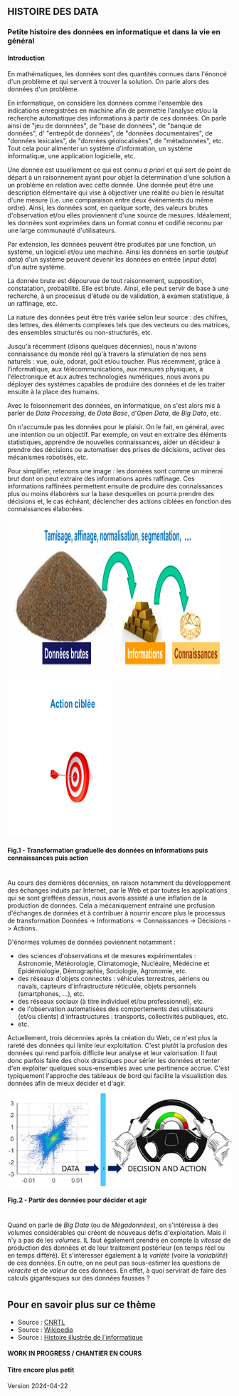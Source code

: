 ## HISTOIRE DES DATA
### Petite histoire des données en informatique et dans la vie en général

#### Introduction
En mathématiques, les données sont des quantités connues dans l'énoncé d'un problème et qui servent à trouver la solution. 
On parle alors des données d'un problème.

En informatique, on considère les données comme l'ensemble des indications enregistrées en machine afin de permettre l'analyse et/ou la recherche automatique des informations à partir de ces données. 
On parle ainsi de "jeu de donnnées", de "base de données", de "banque de données", d' "entrepôt de données", de "données documentaires", de "données lexicales", de "données géolocalisées", de "métadonnées", etc.
Tout cela pour alimenter un système d'information, un système informatique, une application logicielle, etc.

Une donnée est usuellement ce qui est connu _a priori_ et qui sert de point de départ à un raisonnement ayant pour objet la détermination d'une solution à un problème en relation avec cette donnée. 
Une donnée peut être une description élémentaire qui vise à objectiver une réalité ou bien le résultat d'une mesure (i.e. une comparaison entre deux événements du même ordre).
Ainsi, les données sont, en quelque sorte, des valeurs brutes d'observation et/ou elles proviennent d'une source de mesures.
Idéalement, les données sont exprimées dans un format connu et codifié reconnu par une large communauté d'utilisateurs.

Par extension, les données peuvent être produites par une fonction, un système, un logiciel et/ou une machine. Ainsi les données en sortie (_output data_) d'un système peuvent devenir les données en entrée (_input data_) d'un autre système.

La donnée brute est dépourvue de tout raisonnement, supposition, constatation, probabilité. Elle est brute. Ainsi, elle peut servir de base à une recherche, à un processus d'étude ou de validation, à examen statistique, à un raffinage, etc.

La nature des données peut être très variée selon leur source : des chifres, des lettres, des éléments complexes tels que des vecteurs ou des matrices, des ensembles structurés ou non-structurés, etc.

Jusqu'à récemment (disons quelques décennies), nous n'avions connaissance du monde réel qu'à travers la stimulation de nos sens naturels : vue, ouïe, odorat, goût et/ou toucher. Plus récemment, grâce à l'informatique, aux télécommunications, aux mesures physiques, à l'électronique et aux autres technologies numériques, nous avons pu déployer des systèmes capables de produire des données et de les traiter ensuite à la place des humains.

Avec le foisonnement des données, en informatique, on s'est alors mis à parler de _Data Processing_, de _Data Base_, d'_Open Data_, de _Big Data_, etc. 

On n'accumule pas les données pour le plaisir. On le fait, en général, avec une intention ou un objectif. Par exemple, on veut en extraire des éléments statistiques, apprendre de nouvelles connaissances, aider un décideur à prendre des décisions ou automatiser des prises de décisions, activer des mécanismes robotisés, etc.

Pour simplifier, retenons une image : les données sont comme un minerai brut dont on peut extraire des informations après raffinage. Ces informations raffinées permettent ensuite de produire des connaissances plus ou moins élaborées sur la base desquelles on pourra prendre des décisions et, le cas échéant, déclencher des actions ciblées en fonction des connaissances élaborées.

![Raffinage des données](../illustrim/data-process-fine-tuning.png)
![Raffinage des données](../illustrim/data-decison-action-01.png)
#### Fig.1  - Transformation graduelle des données en informations puis connaissances puis action

#  
#  
Au cours des dernières décennies, en raison notamment du développement des échanges induits par Internet, par le Web et par toutes les applications qui se sont greffées dessus, nous avons assisté à une inflation de la production de données. Cela a mécaniquement entrainé une profusion d'échanges de données et à contribuer à nourrir encore plus le processus de transformation Données -> Informations -> Connaissances -> Décisions -> Actions.

D'énormes volumes de données poviennent notamment :
* des sciences d'observations et de mesures expérimentales : Astronomie, Météorologie, Climatomogie, Nucléaire, Médécine et Epidémiologie, Démographie, Sociologie, Agronomie, etc.
* des réseaux d'objets connectés : véhicules terrestres, aériens ou navals, capteurs d'infrastructure réticulée, objets personnels (smartphones, ...), etc.
* des réseaux sociaux (à titre individuel et/ou professionnel), etc.
* de l'observation automatisées des comportements des utilisateurs (et/ou clients) d'infrastructures : transports, collectivités publiques, etc.
* etc.

Actuellement, trois décennies après la création du Web, ce n'est plus la rareté des données qui limite leur exploitation. C'est plutôt la profusion des données qui rend parfois difficile leur analyse et leur valorisation. Il faut donc parfois faire des choix drastiques pour sérier les données et tenter d'en exploiter quelques sous-ensembles avec une pertinence accrue. C'est typiquement l'approche des tableaux de bord qui facilite la visualistion des données afin de mieux décider et d'agir.

![Raffinage des données](../illustrim/data-decison-action-00.png)
#### Fig.2  - Partir des données pour décider et agir

#  
#  
Quand on parle de *Big Data* (ou de *Mégadonnées*), on s'intéresse à des volumes considérables qui créent de nouveaus défis d'exploitation. Mais il n'y a pas de les *volumes*. IL faut également prendre en compte la *vitesse* de production des données et de leur traitement postérieur (en temps réel ou en temps différé). Et s'intéresser également à la *variété* (voire la *variabilité*) de ces données. En outre, on ne peut pas sous-estimer les questions de *véracité* et de *valeur* de ces données. En effet, à quoi servirait de faire des calculs gigantesques sur des données fausses ? 

#  
#  

## Pour en savoir plus sur ce thème

- Source : [CNRTL](https://www.cnrtl.fr/definition/donn%C3%A9e)
- Source : [Wikipedia](https://fr.wikipedia.org/wiki/Donn%C3%A9e)
- Source : [Histoire illustrée de l'informatique](https://laboutique.edpsciences.fr/produit/1255/9782759827053/histoire-illustree-de-l-informatique)

  




#### WORK IN PROGRESS / CHANTIER EN COURS
#### Titre encore plus petit

Version 2024-04-22



